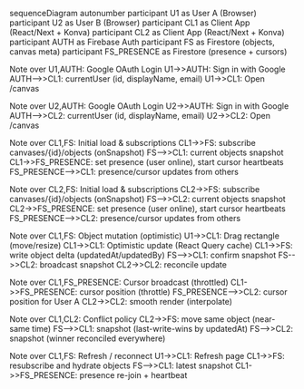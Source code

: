 sequenceDiagram
autonumber
participant U1 as User A (Browser)
participant U2 as User B (Browser)
participant CL1 as Client App (React/Next + Konva)
participant CL2 as Client App (React/Next + Konva)
participant AUTH as Firebase Auth
participant FS as Firestore (objects, canvas meta)
participant FS_PRESENCE as Firestore (presence + cursors)

Note over U1,AUTH: Google OAuth Login
U1->>AUTH: Sign in with Google
AUTH-->>CL1: currentUser (id, displayName, email)
U1->>CL1: Open /canvas

Note over U2,AUTH: Google OAuth Login
U2->>AUTH: Sign in with Google
AUTH-->>CL2: currentUser (id, displayName, email)
U2->>CL2: Open /canvas

Note over CL1,FS: Initial load & subscriptions
CL1->>FS: subscribe canvases/{id}/objects (onSnapshot)
FS-->>CL1: current objects snapshot
CL1->>FS_PRESENCE: set presence (user online), start cursor heartbeats
FS_PRESENCE-->>CL1: presence/cursor updates from others

Note over CL2,FS: Initial load & subscriptions
CL2->>FS: subscribe canvases/{id}/objects (onSnapshot)
FS-->>CL2: current objects snapshot
CL2->>FS_PRESENCE: set presence (user online), start cursor heartbeats
FS_PRESENCE-->>CL2: presence/cursor updates from others

Note over CL1,FS: Object mutation (optimistic)
U1->>CL1: Drag rectangle (move/resize)
CL1->>CL1: Optimistic update (React Query cache)
CL1->>FS: write object delta (updatedAt/updatedBy)
FS-->>CL1: confirm snapshot
FS-->>CL2: broadcast snapshot
CL2->>CL2: reconcile update

Note over CL1,FS_PRESENCE: Cursor broadcast (throttled)
CL1->>FS_PRESENCE: cursor position (throttle)
FS_PRESENCE-->>CL2: cursor position for User A
CL2->>CL2: smooth render (interpolate)

Note over CL1,CL2: Conflict policy
CL2->>FS: move same object (near-same time)
FS-->>CL1: snapshot (last-write-wins by updatedAt)
FS-->>CL2: snapshot (winner reconciled everywhere)

Note over CL1,FS: Refresh / reconnect
U1->>CL1: Refresh page
CL1->>FS: resubscribe and hydrate objects
FS-->>CL1: latest snapshot
CL1->>FS_PRESENCE: presence re-join + heartbeat

